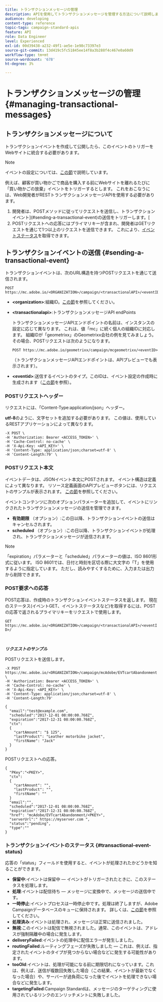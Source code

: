 ```yaml
---
title: トランザクションメッセージの管理
description: APIを使用してトランザクションメッセージを管理する方法について説明します。
audience: developing
content-type: reference
topic-tags: campaign-standard-apis
feature: API
role: Data Engineer
level: Experienced
exl-id: 00d39438-a232-49f1-ae5e-1e98c73397e3
source-git-commit: 13d419c5fc51845ee14f8a3b288f4c467e0a60d9
workflow-type: tm+mt
source-wordcount: '678'
ht-degree: 3%

---
```


# トランザクションメッセージの管理 {#managing-transactional-messages}

## トランザクションメッセージについて

トランザクションイベントを作成して公開したら、このイベントのトリガーをWebサイトに統合する必要があります。

>[!NOTE]
>
>イベントの設定については、[この節](../../channels/using/configuring-transactional-event.md)で説明しています。

例えば、顧客が買い物かごで商品を購入する前にWebサイトを離れるたびに「買い物かごの放棄」イベントをトリガーするとします。 これをおこなうには、Web開発者がRESTトランザクションメッセージAPIを使用する必要があります。

1. 開発者は、POSTメソッドに従ってリクエストを送信し、トランザクションイベント](#sending-a-transactional-event)の送信をトリガーします。[
1. POSTリクエストへの応答にはプライマリキーが含まれ、開発者はGETリクエストを通じて1つ以上のリクエストを送信できます。 これにより、[イベントステータス](#transactional-event-status)を取得できます。

## トランザクションイベントの送信 {#sending-a-transactional-event}

トランザクションイベントは、次のURL構造を持つPOSTリクエストを通じて送信されます。

```
POST https://mc.adobe.io/<ORGANIZATION>/campaign/<transactionalAPI>/<eventID>
```

* **&lt;organization>**:組織ID。[この節](../../api/using/must-read.md)を参照してください。

* **&lt;transactionalapi>**:トランザクションメッセージAPI endPoints

   トランザクションメッセージAPIエンドポイントの名前は、インスタンスの設定に応じて異なります。 これは、値「mc」に続く個人の組織IDに対応します。 組織IDが「geometrixx」のGeometrixx会社の例を見てみましょう。 その場合、POSTリクエストは次のようになります。

   `POST https://mc.adobe.io/geometrixx/campaign/mcgeometrixx/<eventID>`

   （トランザクションメッセージAPIエンドポイントは、APIプレビューでも表示されます）。

* **&lt;eventid>**:送信するイベントのタイプ。このIDは、イベント設定の作成時に生成されます（[この節](../../channels/using/configuring-transactional-event.md#creating-an-event)を参照）。

### POSTリクエストヘッダー

リクエストには、「Content-Type:application/json」ヘッダー。

**utf-8**&#x200B;のように、文字セットを追加する必要があります。 この値は、使用しているRESTアプリケーションによって異なります。

```
-X POST \
-H 'Authorization: Bearer <ACCESS_TOKEN>' \
-H 'Cache-Control: no-cache' \
-H 'X-Api-Key: <API_KEY>' \
-H 'Content-Type: application/json;charset=utf-8' \
-H 'Content-Length:79' \
```

### POSTリクエスト本文

イベントデータは、JSONイベント本文にPOSTされます。 イベント構造は定義によって異なります。 リソース定義画面のAPIプレビューボタンには、リクエストのサンプルが表示されます。 [この節](../../channels/using/publishing-transactional-event.md#previewing-and-publishing-the-event)を参照してください。

イベントコンテンツに次のオプションパラメーターを追加して、イベントにリンクされたトランザクションメッセージの送信を管理できます。

* **有効期限** （オプション）:この日以降、トランザクションイベントの送信はキャンセルされます。
* **scheduled** （オプション）:この日以降、トランザクションイベントが処理され、トランザクションメッセージが送信されます。

>[!NOTE]
>
>「expiration」パラメーターと「scheduled」パラメーターの値は、ISO 8601形式に従います。 ISO 8601では、日付と時刻を区切る際に大文字の「T」を使用するように指定しています。 ただし、読みやすくするために、入力または出力から削除できます。

### POST要求への応答

POST応答は、作成時のトランザクションイベントステータスを返します。 現在のステータス(イベントGET、イベントステータスなど)を取得するには、POSTの応答で返されるプライマリキーをリクエストで使用します。

`GET https://mc.adobe.io/<ORGANIZATION>/campaign/<transactionalAPI>/<eventID>/`

<br/>

***リクエストのサンプル***

POSTリクエストを送信します。

```
-X POST https://mc.adobe.io/<ORGANIZATION>/campaign/mcAdobe/EVTcartAbandonment \
-H 'Authorization: Bearer <ACCESS_TOKEN>' \
-H 'Cache-Control: no-cache' \
-H 'X-Api-Key: <API_KEY>' \
-H 'Content-Type: application/json;charset=utf-8' \
-H 'Content-Length:79'

{
  "email":"test@example.com",
  "scheduled":"2017-12-01 08:00:00.768Z",
  "expiration":"2017-12-31 08:00:00.768Z",
  "ctx":
  {
    "cartAmount": "$ 125",
    "lastProduct": "Leather motorbike jacket",
    "firstName": "Jack"
  }
}
```

POSTリクエストへの応答。

```
{
  "PKey":"<PKEY>",
  "ctx":
  {
    "cartAmount": "",
    "lastProduct": "",
    "firstName": ""
  }
  "email":"",
  "scheduled":"2017-12-01 08:00:00.768Z",
  "expiration":"2017-12-31 08:00:00.768Z",
  "href": "mcAdobe/EVTcartAbandonment/<PKEY>",
  "serverUrl":" https://myserver.com ",
  "status":"pending",
  "type":""
}
```

### トランザクションイベントのステータス {#transactional-event-status}

応答の「status」フィールドを使用すると、イベントが処理されたかどうかを知ることができます。

* **保留中**:イベントは保留中 — イベントがトリガーされたときに、このステータスを処理します。
* **処理**:イベントは配信待ち — メッセージに変換中で、メッセージの送信中です。
* **一時停止**:イベントプロセスは一時停止中です。処理は終了しますが、Adobe Campaignデータベースのキューに保持されます。 詳しくは、[この節](../../channels/using/publishing-transactional-message.md#suspending-a-transactional-message-publication)を参照してください。
* **処理済み**:イベントは処理され、メッセージは正常に送信されました。
* **無視**:このイベントは配信で無視されました。通常、このイベントは、アドレスが強制隔離中の場合に発生します。
* **deliveryFailed**:イベントの処理中に配信エラーが発生しました。
* **routingFailed**:ルーティングフェーズが失敗しました — これは、例えば、指定されたイベントのタイプが見つからない場合などに発生する可能性があります。
* **tooOld**:イベントは、処理が可能になる前に期限切れになっています。これは、例えば、送信が複数回失敗した場合（この結果、イベントが最新でなくなった場合）や、サーバーが過負荷になった後でイベントを処理できない場合などに発生します。
* **targetingFailed**:Campaign Standardは、メッセージのターゲティングに使用されているリンクのエンリッチメントに失敗しました。
